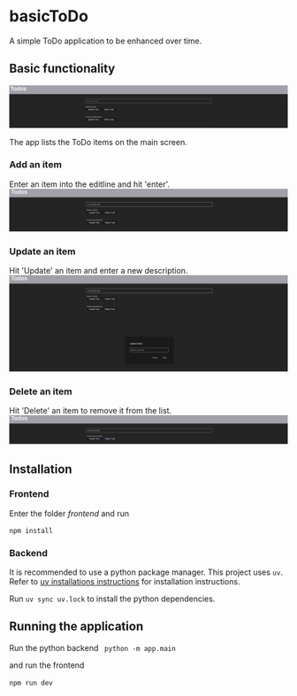 # basicToDo
A simple ToDo application to be enhanced over time.

## Basic functionality
![image](images/basicApp.png)

The app lists the ToDo items on the main screen.

### Add an item
Enter an item into the editline and hit 'enter'.
![image](images/basicAppAddToDo.png)

### Update an item
Hit 'Update' an item and enter a new description.
![image](images/basicAppAddUpdateToDo.png)

### Delete an item
Hit 'Delete' an item to remove it from the list.
![image](images/basicAppDeleteToDo.png)


## Installation

### Frontend
Enter the folder _frontend_ and run
```
npm install
```

### Backend
It is recommended to use a python package manager.
This project uses ```uv```. Refer to [uv installations instructions](https://docs.astral.sh/uv/getting-started/installation/) for installation instructions.

Run 
```uv sync uv.lock```
to install the python dependencies.


## Running the application

Run the python backend 
``` python -m app.main```

and run the frontend

```npm run dev```
